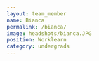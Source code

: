 ```yaml
---
layout: team_member
name: Bianca
permalink: /bianca/
image: headshots/bianca.JPG
position: Worklearn
category: undergrads
---
```

